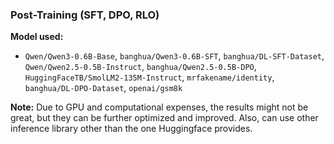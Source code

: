 ### Post-Training (SFT, DPO, RLO)

**Model used:**
- `Qwen/Qwen3-0.6B-Base`, `banghua/Qwen3-0.6B-SFT`, `banghua/DL-SFT-Dataset`, `Qwen/Qwen2.5-0.5B-Instruct`, `banghua/Qwen2.5-0.5B-DPO`, `HuggingFaceTB/SmolLM2-135M-Instruct`, `mrfakename/identity`, `banghua/DL-DPO-Dataset`, `openai/gsm8k`

**Note:** Due to GPU and computational expenses, the results might not be great, but they can be further optimized and improved. Also, can use other inference library other than the one Huggingface provides.
